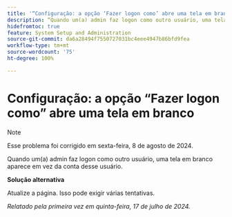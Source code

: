 ```yaml
---
title: '“Configuração: a opção ‘Fazer logon como’ abre uma tela em branco”'
description: “Quando um(a) admin faz logon como outro usuário, uma tela em branco aparece em vez da conta desse usuário.”
hidefromtoc: true
feature: System Setup and Administration
source-git-commit: da6a28494f7550727031bc4eee4947b86bfd9fea
workflow-type: tm+mt
source-wordcount: '75'
ht-degree: 100%

---
```



# Configuração: a opção “Fazer logon como” abre uma tela em branco

>[!NOTE]
>
>Esse problema foi corrigido em sexta-feira, 8 de agosto de 2024.

Quando um(a) admin faz logon como outro usuário, uma tela em branco aparece em vez da conta desse usuário.

**Solução alternativa**

Atualize a página. Isso pode exigir várias tentativas.

_Relatado pela primeira vez em quinta-feira, 17 de julho de 2024._
